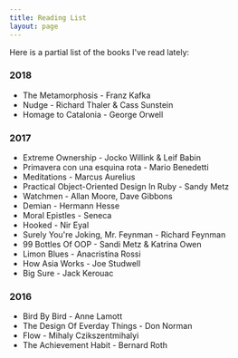 ```yaml
---
title: Reading List
layout: page
---
```


Here is a partial list of the books I've read lately:

<h3> 2018 </h3>

<ul class="book-list">
  <li>The Metamorphosis - Franz Kafka</li>
  <li>Nudge - Richard Thaler & Cass Sunstein</li>
  <li>Homage to Catalonia - George Orwell</li>
</ul>

<h3> 2017 </h3>

<ul class="book-list">
  <li>Extreme Ownership - Jocko Willink & Leif Babin</li>
  <li>Primavera con una esquina rota - Mario Benedetti</li>
  <li>Meditations - Marcus Aurelius</li>
  <li>Practical Object-Oriented Design In Ruby - Sandy Metz</li>
  <li>Watchmen - Allan Moore, Dave Gibbons</li>
  <li>Demian - Hermann Hesse</li>
  <li>Moral Epistles - Seneca</li>
  <li>Hooked - Nir Eyal</li>
  <li>Surely You're Joking, Mr. Feynman - Richard Feynman</li>
  <li>99 Bottles Of OOP - Sandi Metz & Katrina Owen</li>
  <li>Limon Blues - Anacristina Rossi</li>
  <li>How Asia Works - Joe Studwell</li>
  <li>Big Sure - Jack Kerouac</li>
</ul>

<h3> 2016 </h3>

<ul class="book-list">
  <li>Bird By Bird - Anne Lamott</li>
  <li>The Design Of Everday Things - Don Norman</li>
  <li>Flow - Mihaly Czikszentmihalyi</li>
  <li>The Achievement Habit - Bernard Roth</li>
</ul>
